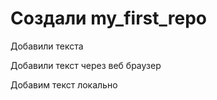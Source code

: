 ﻿# Создали my_first_repo

Добавили текста

Добавили текст через веб браузер

Добавим текст локально
